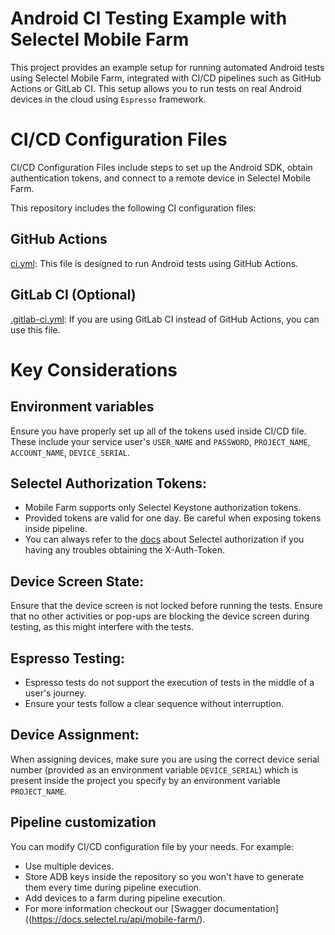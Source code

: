 # Android CI Testing Example with Selectel Mobile Farm
This project provides an example setup for running automated Android tests using Selectel Mobile Farm, integrated with CI/CD pipelines such as GitHub Actions or GitLab CI. This setup allows you to run tests on real Android devices in the cloud using `Espresso` framework.

# CI/CD Configuration Files
CI/CD Configuration Files include steps to set up the Android SDK, obtain authentication tokens, and connect to a remote device in Selectel Mobile Farm.  

This repository includes the following CI configuration files:
## GitHub Actions
[ci.yml](./.github/workflows/ci.yml): This file is designed to run Android tests using GitHub Actions.
## GitLab CI (Optional)
[.gitlab-ci.yml](./.gitlab-ci.yml): If you are using GitLab CI instead of GitHub Actions, you can use this file.

# Key Considerations
## Environment variables
Ensure you have properly set up all of the tokens used inside CI/CD file. These include your service user's `USER_NAME` and `PASSWORD`, `PROJECT_NAME`, `ACCOUNT_NAME`, `DEVICE_SERIAL`.
## Selectel Authorization Tokens:
- Mobile Farm supports only Selectel Keystone authorization tokens.
- Provided tokens are valid for one day. Be careful when exposing tokens inside pipeline.
- You can always refer to the [docs](https://docs.selectel.ru/api/authorization/) about Selectel authorization if you having any troubles obtaining the X-Auth-Token.
## Device Screen State:
Ensure that the device screen is not locked before running the tests. Ensure that no other activities or pop-ups are blocking the device screen during testing, as this might interfere with the tests.
## Espresso Testing:
- Espresso tests do not support the execution of tests in the middle of a user's journey.
- Ensure your tests follow a clear sequence without interruption.
## Device Assignment:
When assigning devices, make sure you are using the correct device serial number (provided as an environment variable `DEVICE_SERIAL`) which is present inside the project you specify by an environment variable `PROJECT_NAME`.
## Pipeline customization
You can modify CI/CD configuration file by your needs. For example: 
- Use multiple devices.
- Store ADB keys inside the repository so you won't have to generate them every time during pipeline execution.
- Add devices to a farm during pipeline execution.
- For more information checkout our [Swagger documentation]((https://docs.selectel.ru/api/mobile-farm/).

